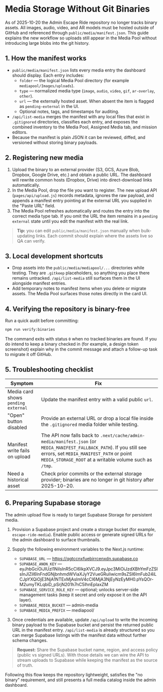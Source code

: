 # Media Storage Without Git Binaries

As of 2025-10-20 the Admin Escape Ride repository no longer tracks binary assets.
All images, audio, video, and AR models must be hosted outside of GitHub and
referenced through `public/media/manifest.json`. This guide explains the new
workflow so uploads still appear in the Media Pool without introducing large
blobs into the git history.

## 1. How the manifest works

* `public/media/manifest.json` lists every media entry the dashboard should
  display. Each entry includes:
  * `folder` — the logical Media Pool directory (for example
    `mediapool/Images/uploads`).
  * `type` — normalized media type (`image`, `audio`, `video`, `gif`,
    `ar-overlay`, `other`).
  * `url` — the externally hosted asset. When absent the item is flagged as
    `pending-external` in the UI.
  * Optional notes, tags, and timestamps for auditing.
* `/api/list-media` merges the manifest with any local files that exist in
  `.gitignored` directories, classifies each entry, and exposes the combined
  inventory to the Media Pool, Assigned Media tab, and mission editors.
* Because the manifest is plain JSON it can be reviewed, diffed, and versioned
  without storing binary payloads.

## 2. Registering new media

1. Upload the binary to an external provider (S3, GCS, Azure Blob, Dropbox,
   Google Drive, etc.) and obtain a public URL. The dashboard will rewrite
   common hosts (Dropbox, Drive) into direct-download links automatically.
2. In the Media Pool, drop the file you want to register. The new upload API
   (`pages/api/upload.js`) records metadata, ignores the raw payload, and appends
   a manifest entry pointing at the external URL you supplied in the "Paste URL"
   field.
3. The Media Pool refreshes automatically and routes the entry into the correct
   media type tab. If you omit the URL the item remains in a
   `pending external` state until you edit the manifest with the real link.

> **Tip:** you can edit `public/media/manifest.json` manually when bulk-updating
> links. Each commit should explain where the assets live so QA can verify.

## 3. Local development shortcuts

* Drop assets into the `public/media/mediapool/...` directories while testing.
  They are `.gitkeep` placeholders, so anything you place there remains
  untracked. `/api/list-media` still surfaces them in the UI alongside manifest
  entries.
* Add temporary notes to manifest items when you delete or migrate assets. The
  Media Pool surfaces those notes directly in the card UI.

## 4. Verifying the repository is binary-free

Run a quick audit before committing:

```bash
npm run verify:binaries
```

The command exits with status `0` when no tracked binaries are found. If you do
intend to keep a binary checked in (for example, a design token screenshot)
explain why in the commit message and attach a follow-up task to migrate it off
GitHub.

## 5. Troubleshooting checklist

| Symptom | Fix |
| --- | --- |
| Media card shows `pending external` | Update the manifest entry with a valid public `url`. |
| "Open" button disabled | Provide an external URL or drop a local file inside the `.gitignored` media folder while testing. |
| Manifest write fails on upload | The API now falls back to `.next/cache/admin-media/manifest.json` (or `MEDIA_MANIFEST_FALLBACK_PATH`). If you still see errors, set `MEDIA_MANIFEST_PATH` or point `MEDIA_STORAGE_ROOT` at a writable volume such as `/tmp`. |
| Need a historical asset | Check prior commits or the external storage provider; binaries are no longer in git history after 2025-10-20. |

## 6. Preparing Supabase storage

The admin upload flow is ready to target Supabase Storage for persistent media.

1. Provision a Supabase project and create a storage bucket (for example,
   `escape-ride-media`). Enable public access or generate signed URLs for the
   admin dashboard to surface thumbnails.
2. Supply the following environment variables to the Next.js runtime:

   * `SUPABASE_URL` — https://qgtccnxfuebirrcenxdn.supabase.co
   * `SUPABASE_ANON_KEY` — eyJhbGciOiJIUzI1NiIsInR5cCI6IkpXVCJ9.eyJpc3MiOiJzdXBhYmFzZSIsInJlZiI6InFndGNjbnhmdWViaXJyY2VueGRuIiwicm9sZSI6ImFub24iLCJpYXQiOjE3NjA1NTExMjAsImV4cCI6MjA3NjEyNzEyMH0.pYsQOr-M2umyTKLqbiD_pSrjN201h7nC5lhnEpIaxZM
   * `SUPABASE_SERVICE_ROLE_KEY` — optional; unlocks server-side management
     tasks (keep it secret and only expose it on the API layer).
   * `SUPABASE_MEDIA_BUCKET` — admin-media
   * `SUPABASE_MEDIA_PREFIX` — mediapool/

3. Once credentials are available, update `/api/upload` to write the incoming
   binary payload to the Supabase bucket and persist the returned public URL in
   the manifest entry. `/api/list-media` is already structured so you can merge
   Supabase listings with the manifest data without further schema changes.

> **Request:** Share the Supabase bucket name, region, and access policy (public
> vs signed URLs). With those details we can wire the API to stream uploads to
> Supabase while keeping the manifest as the source of truth.

Following this flow keeps the repository lightweight, satisfies the "no binary"
requirement, and still presents a full media catalog inside the admin dashboard.
